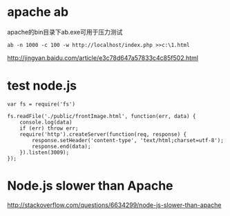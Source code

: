# apache ab

apache的bin目录下ab.exe可用于压力测试

```
ab -n 1000 -c 100 -w http://localhost/index.php >>c:\1.html
```

http://jingyan.baidu.com/article/e3c78d647a57833c4c85f502.html

# test node.js

```
var fs = require('fs')

fs.readFile('./public/frontImage.html', function(err, data) {
    console.log(data)
    if (err) throw err;
    require('http').createServer(function(req, response) {
        response.setHeader('content-type', 'text/html;charset=utf-8');
        response.end(data);
    }).listen(3009);
});
```

# Node.js slower than Apache

http://stackoverflow.com/questions/6634299/node-js-slower-than-apache
